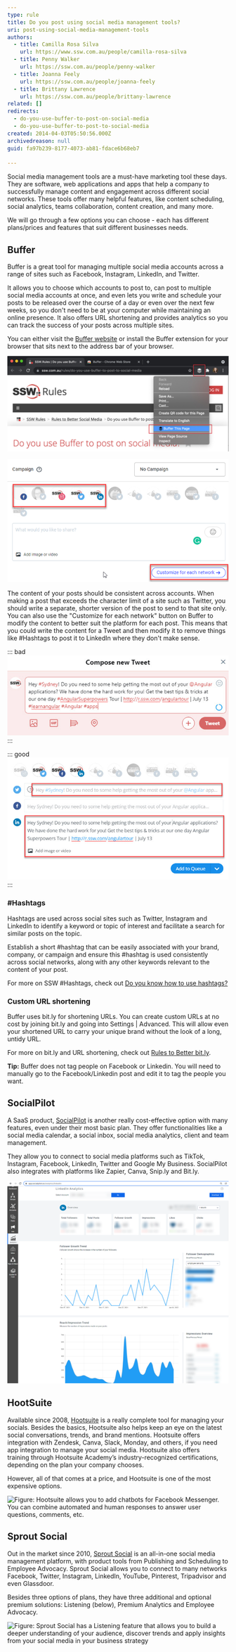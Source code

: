 ```yaml
---
type: rule
title: Do you post using social media management tools?
uri: post-using-social-media-management-tools
authors:
  - title: Camilla Rosa Silva
    url: https://www.ssw.com.au/people/camilla-rosa-silva
  - title: Penny Walker
    url: https://ssw.com.au/people/penny-walker
  - title: Joanna Feely
    url: https://ssw.com.au/people/joanna-feely
  - title: Brittany Lawrence
    url: https://ssw.com.au/people/brittany-lawrence
related: []
redirects:
  - do-you-use-buffer-to-post-on-social-media
  - do-you-use-buffer-to-post-to-social-media
created: 2014-04-03T05:50:56.000Z
archivedreason: null
guid: fa97b239-8177-4073-ab81-fdace6b68eb7

---
```


Social media management tools are a must-have marketing tool these days. They are software, web applications and apps that help a company to successfully manage content and engagement across different social networks. These tools offer many helpful features, like content scheduling, social analytics, teams collaboration, content creation, and many more.

We will go through a few options you can choose - each has different plans/prices and features that suit different businesses needs.

<!--endintro-->

## Buffer

Buffer is a great tool for managing multiple social media accounts across a range of sites such as Facebook, Instagram, LinkedIn, and Twitter.

It allows you to choose which accounts to post to, can post to multiple social media accounts at once, and even lets you write and schedule your posts to be released over the course of a day or even over the next few weeks, so you don't need to be at your computer while maintaining an online presence. It also offers URL shortening and provides analytics so you can track the success of your posts across multiple sites.

You can either visit the [Buffer website](https://buffer.com/) or install the Buffer extension for your browser that sits next to the address bar of your browser.

![Figure: To use the Buffer app from your browser, simply click the symbol](buffer-browser-extension.jpg)

![Figure: You can select as many Social Media accounts as required and post to each platform at once using Buffer. You can also use the "Customize for each network" button to modify the content for each platform before you post it](post-example.png)

The content of your posts should be consistent across accounts. When making a post that exceeds the character limit of a site such as Twitter, you should write a separate, shorter version of the post to send to that site only. You can also use the "Customize for each network" button on Buffer to modify the content to better suit the platform for each post. This means that you could write the content for a Tweet and then modify it to remove things like #Hashtags to post it to LinkedIn where they don't make sense.

::: bad
![Figure: Bad example - only Tweeting using Twitter alone and not using a scheduler to post across the different media platforms at once. This is time-consuming!](tweet-example.jpg)
:::

::: good
![Figure: Good example - posting using Buffer to modify your content between platforms - much faster than posting individually to each platform every time](Buffer2.jpg)
:::

### \#Hashtags

Hashtags are used across social sites such as Twitter, Instagram and LinkedIn to identify a keyword or topic of interest and facilitate a search for similar posts on the topic.

Establish a short \#hashtag that can be easily associated with your brand, company, or campaign and ensure this #hashtag is used consistently across social networks, along with any other keywords relevant to the content of your post.

For more on SSW \#Hashtags, check out [Do you know how to use hashtags?](/do-you-know-to-use-hash-tags)

### Custom URL shortening

Buffer uses bit.ly for shortening URLs. You can create custom URLs at no cost by joining bit.ly and going into Settings | Advanced. This will allow even your shortened URL to carry your unique brand without the look of a long, untidy URL.

For more on bit.ly and URL shortening, check out [Rules to Better bit.ly](/rules-to-better-bit-ly).

**Tip:** Buffer does not tag people on Facebook or Linkedin. You will need to manually go to the Facebook/Linkedin post and edit it to tag the people you want.

## SocialPilot

A SaaS product, [SocialPilot](https://www.socialpilot.co/) is another really cost-effective option with many features, even under their most basic plan. They offer functionalities like a social media calendar, a social inbox, social media analytics, client and team management.

They allow you to connect to social media platforms such as TikTok, Instagram, Facebook, LinkedIn, Twitter and Google My Business. SocialPilot also integrates with platforms like Zapier, Canva, Snip.ly and Bit.ly.

![Figure: SocialPilot analytics reporting can help you understand better if your content is working towards achieving your goals](linkedin-analytics-social-pilot.png)

## HootSuite

Available since 2008, [Hootsuite](https://www.hootsuite.com/) is a really complete tool for managing your socials. Besides the basics, Hootsuite also helps keep an eye on the latest social conversations, trends, and brand mentions. Hootsuite offers integration with Zendesk, Canva, Slack, Monday, and others, if you need app integration to manage your social media. Hootsuite also offers training through Hootsuite Academy’s industry-recognized certifications, depending on the plan your company chooses.

However, all of that comes at a price, and Hootsuite is one of the most expensive options.

![Figure: Hootsuite allows you to add chatbots for Facebook Messenger. You can combine automated and human responses to answer user questions, comments, etc.](https://app-directory.s3.amazonaws.com/portal/images/streamchat-basic-screenshot1.jpg)

## Sprout Social

Out in the market since 2010, [Sprout Social](https://sproutsocial.com/) is an all-in-one social media management platform, with product tools from Publishing and Scheduling to Employee Advocacy. Sprout Social allows you to connect to many networks Facebook, Twitter, Instagram, LinkedIn, YouTube, Pinterest, Tripadvisor and even Glassdoor.

Besides three options of plans, they have three additional and optional premium solutions: Listening (below), Premium Analytics and Employee Advocacy.

![Figure: Sprout Social has a Listening feature that allows you to build a deeper understanding of your audience, discover trends and apply insights from your social media in your business strategy](https://media.sproutsocial.com/uploads/PI_Listening_Competitive_Analysis_Performance_1000w.png)
